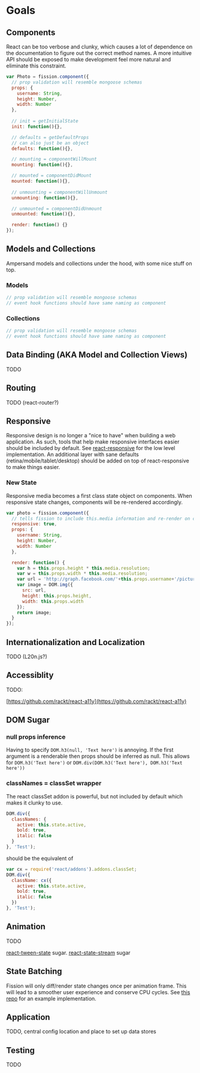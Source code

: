 # Goals

## Components

React can be too verbose and clunky, which causes a lot of dependence on the documentation to figure out the correct method names. A more intuitive API should be exposed to make development feel more natural and eliminate this constraint.

```js
var Photo = fission.component({
  // prop validation will resemble mongoose schemas
  props: {
    username: String,
    height: Number,
    width: Number
  },
  
  // init = getInitialState
  init: function(){},

  // defaults = getDefaultProps
  // can also just be an object
  defaults: function(){},

  // mounting = componentWillMount
  mounting: function(){},

  // mounted = componentDidMount
  mounted: function(){},
  
  // unmounting = componentWillUnmount
  unmounting: function(){},

  // unmounted = componentDidUnmount
  unmounted: function(){},

  render: function() {}
});
```

## Models and Collections

Ampersand models and collections under the hood, with some nice stuff on top.

### Models

```js
// prop validation will resemble mongoose schemas
// event hook functions should have same naming as component
```

### Collections

```js
// prop validation will resemble mongoose schemas
// event hook functions should have same naming as component
```

## Data Binding (AKA Model and Collection Views)

TODO

## Routing

TODO (react-router?)

## Responsive

Responsive design is no longer a "nice to have" when building a web application. As such, tools that help make responsive interfaces easier should be included by default. See [react-responsive](https://github.com/wearefractal/react-responsive) for the low level implementation. An additional layer with sane defaults (retina/mobile/tablet/desktop) should be added on top of react-responsive to make things easier.

### New State

Responsive media becomes a first class state object on components. When responsive state changes, components will be re-rendered accordingly.

```js
var photo = fission.component({
  // tells fission to include this.media information and re-render on change
  responsive: true,
  props: {
    username: String,
    height: Number,
    width: Number
  },

  render: function() {
    var h = this.props.height * this.media.resolution;
    var w = this.props.width * this.media.resolution;
    var url = 'http://graph.facebook.com/'+this.props.username+'/picture?height='+h+'&width='+w;
    var image = DOM.img({
      src: url,
      height: this.props.height,
      width: this.props.width
    });
    return image;
  }
});
```

## Internationalization and Localization

TODO (L20n.js?)

## Accessiblity

TODO:

[https://github.com/rackt/react-a11y](https://github.com/rackt/react-a11y)

## DOM Sugar

###  null props inference

Having to specify `DOM.h3(null, 'Text here')` is annoying. If the first argument is a renderable then props should be inferred as null. This allows for `DOM.h3('Text here')` or `DOM.div(DOM.h3('Text here'), DOM.h3('Text here'))`

### classNames = classSet wrapper

The react classSet addon is powerful, but not included by default which makes it clunky to use.

```js
DOM.div({
  classNames: {
    active: this.state.active,
    bold: true,
    italic: false
  }
}, 'Test');
```

should be the equivalent of

```js
var cx = require('react/addons').addons.classSet;
DOM.div({
  className: cx({
    active: this.state.active,
    bold: true,
    italic: false
  })
}, 'Test');
```

## Animation

TODO

[react-tween-state](https://github.com/chenglou/react-tween-state) sugar. [react-state-stream](https://github.com/chenglou/react-state-stream) sugar

## State Batching

Fission will only diff/render state changes once per animation frame. This will lead to a smoother user experience and conserve CPU cycles. See [this repo](https://github.com/petehunt/react-raf-batching) for an example implementation.

## Application

TODO, central config location and place to set up data stores

## Testing

TODO
